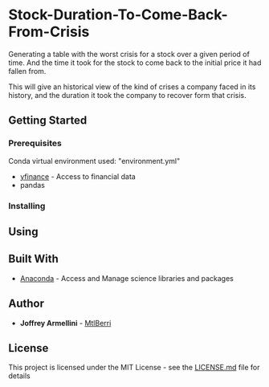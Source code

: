 # Stock-Duration-To-Come-Back-From-Crisis

Generating a table with the worst crisis for a stock over a given period of time.
And the time it took for the stock to come back to the initial price it had fallen from.

This will give an historical view of the kind of crises a company faced in its history, and the duration it took the company to recover form that crisis.


## Getting Started



### Prerequisites

Conda virtual environment used: "environment.yml"

* [yfinance](https://pypi.org/project/yfinance/) - Access to financial data
* pandas


### Installing



## Using



## Built With

* [Anaconda](https://www.anaconda.com/) - Access and Manage science libraries and packages

## Author

* **Joffrey Armellini** - [MtlBerri](https://github.com/mtlberri)

## License

This project is licensed under the MIT License - see the [LICENSE.md](LICENSE.md) file for details
